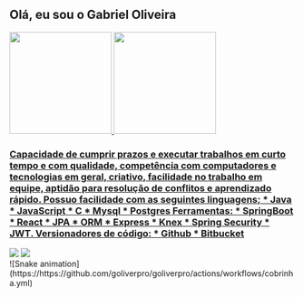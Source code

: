 ## Olá, eu sou o Gabriel Oliveira
 <div>
  <a href="https://github.com/goliverpro">
  <img height="180em" src="https://github-readme-stats.vercel.app/api?username=goliverpro&show_icons=true&theme=dracula&include_all_commits=true&count_private=true"/>
  <img height="180em" src="https://github-readme-stats.vercel.app/api/top-langs/?username=goliverpro&layout=compact&langs_count=7&theme=dracula"/>
</div>
<div>
 <h3>Capacidade de cumprir prazos e executar trabalhos em curto tempo e com qualidade, competência com computadores e tecnologias em geral, criativo, facilidade no trabalho em equipe, aptidão para resolução de conflitos e aprendizado rápido. Possuo facilidade com as seguintes linguagens;
 * Java
 * JavaScript
 * C
 * Mysql
 * Postgres
 Ferramentas: 
  * SpringBoot
  * React
  * JPA
  * ORM
  * Express
  * Knex
  * Spring Security
  * JWT.
 Versionadores de código: 
  * Github 
  * Bitbucket</h3>
 </div>
<div> 
  <a href = "mailto:gosilva.pro@gmail.com"><img src="https://img.shields.io/badge/-Gmail-%23333?style=for-the-badge&logo=gmail&logoColor=white" target="_blank"></a>
  <a href="https://www.linkedin.com/in/gosilvapro" target="_blank"><img src="https://img.shields.io/badge/-LinkedIn-%230077B5?style=for-the-badge&logo=linkedin&logoColor=white" target="_blank"></a> 
 
</div>
 ![Snake animation](https://https://github.com/goliverpro/goliverpro/actions/workflows/cobrinha.yml)
